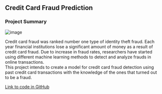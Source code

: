 ## Credit Card Fraud Prediction

### Project Summary
  
![image](https://user-images.githubusercontent.com/54513557/122613779-09c59380-d04b-11eb-9590-af8fb5073170.png)
  

Credit card fraud was ranked number one type of identity theft fraud. Each year financial institutions lose a significant amount of money as a result of credit card fraud. Due to increase in fraud rates, researchers have started using different machine learning methods to detect and analyze frauds in online transactions.  
This project intends to create a model for credit card fraud detection using past credit card transactions with the knowledge of the ones that turned out to be a fraud. 

[Link to code in GitHub](https://github.com/vinaynagaraj88/vinaynagaraj88.github.io/tree/main/P4%20-%20Credit%20Card%20Fraud)
